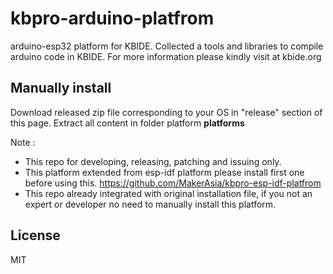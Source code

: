 # kbpro-arduino-platfrom

arduino-esp32 platform for KBIDE. Collected a tools and libraries to compile
arduino code in KBIDE. For more information please kindly visit at kbide.org

## Manually install
Download released zip file corresponding to your OS in "release" section of this page.
Extract all content in folder platform **platforms**

Note : 
- This repo for developing, releasing, patching and issuing only.
- This platform extended from esp-idf platform please install first one before using this.
https://github.com/MakerAsia/kbpro-esp-idf-platfrom
- This repo already integrated with original installation file, 
if you not an expert or developer no need to manually install this platform.

## License
MIT